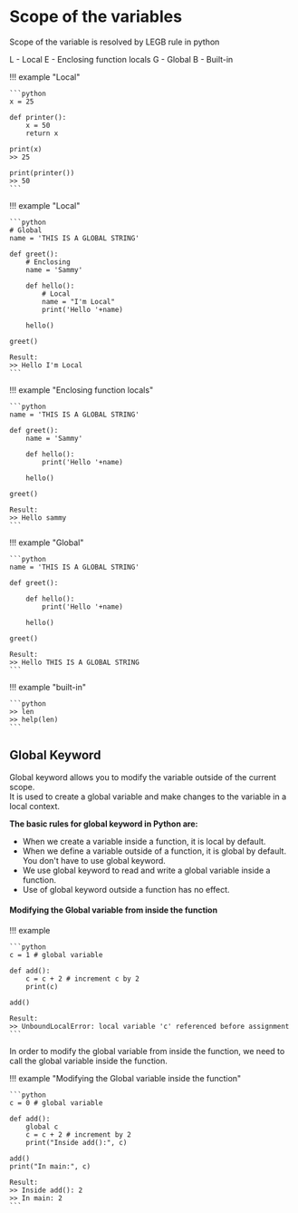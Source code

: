 # Scope of the variables

Scope of the variable is resolved by LEGB rule in python

L - Local
E - Enclosing function locals
G - Global
B - Built-in

!!! example "Local"

    ```python
    x = 25

    def printer():
        x = 50
        return x

    print(x)
    >> 25

    print(printer())
    >> 50
    ```

!!! example "Local"

    ```python
    # Global
    name = 'THIS IS A GLOBAL STRING'

    def greet():
        # Enclosing
        name = 'Sammy'
        
        def hello():
            # Local
            name = "I'm Local"
            print('Hello '+name)
            
        hello()

    greet()

    Result:
    >> Hello I'm Local
    ```

!!! example "Enclosing function locals"

    ```python
    name = 'THIS IS A GLOBAL STRING'

    def greet():
        name = 'Sammy'
        
        def hello():
            print('Hello '+name)
            
        hello()

    greet()

    Result:
    >> Hello sammy
    ```

!!! example "Global"

    ```python
    name = 'THIS IS A GLOBAL STRING'

    def greet():
        
        def hello():
            print('Hello '+name)
            
        hello()

    greet()

    Result:
    >> Hello THIS IS A GLOBAL STRING
    ```

!!! example "built-in"

    ```python
    >> len
    >> help(len)
    ```

## Global Keyword
Global keyword allows you to modify the variable outside of the current scope.   
It is used to create a global variable and make changes to the variable in a local context.

**The basic rules for global keyword in Python are:**

* When we create a variable inside a function, it is local by default.
* When we define a variable outside of a function, it is global by default. You don't have to use global keyword.
* We use global keyword to read and write a global variable inside a function.
* Use of global keyword outside a function has no effect.

#### Modifying the Global variable from inside the function

!!! example 

    ```python
    c = 1 # global variable
        
    def add():
        c = c + 2 # increment c by 2
        print(c)

    add()

    Result:
    >> UnboundLocalError: local variable 'c' referenced before assignment
    ```

In order to modify the global variable from inside the function, we need to call the global variable inside the function.

!!! example "Modifying the Global variable inside the function"

    ```python
    c = 0 # global variable

    def add():
        global c
        c = c + 2 # increment by 2
        print("Inside add():", c)

    add()
    print("In main:", c)

    Result:
    >> Inside add(): 2
    >> In main: 2
    ```
